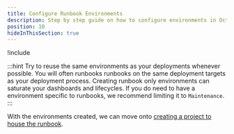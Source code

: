 ```yaml
---
title: Configure Runbook Environments
description: Step by step guide on how to configure environments in Octopus Deploy.
position: 10
hideInThisSection: true
---
```


!include <creating-environments>

:::hint
Try to reuse the same environments as your deployments whenever possible.  You will often runbooks runbooks on the same deployment targets as your deployment process.  Creating runbook only environments can saturate your dashboards and lifecycles.  If you do need to have a environment specific to runbooks, we recommend limiting it to `Maintenance`.
:::

With the environments created, we can move onto [creating a project to house the runbook](docs/getting-started/first-runbook-run/create-runbook-projects.md).